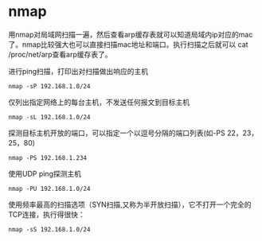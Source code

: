 # nmap

用nmap对局域网扫描一遍，然后查看arp缓存表就可以知道局域内ip对应的mac了。nmap比较强大也可以直接扫描mac地址和端口。执行扫描之后就可以 cat /proc/net/arp查看arp缓存表了。

进行ping扫描，打印出对扫描做出响应的主机

    nmap -sP 192.168.1.0/24

仅列出指定网络上的每台主机，不发送任何报文到目标主机

    nmap -sL 192.168.1.0/24

探测目标主机开放的端口，可以指定一个以逗号分隔的端口列表(如-PS 22，23，25，80)

    nmap -PS 192.168.1.234

使用UDP ping探测主机

    nmap -PU 192.168.1.0/24

使用频率最高的扫描选项（SYN扫描,又称为半开放扫描），它不打开一个完全的TCP连接，执行得很快：

    nmap -sS 192.168.1.0/24